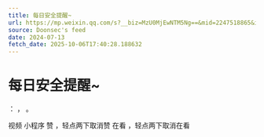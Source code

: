 ```yaml
---
title: 每日安全提醒~
url: https://mp.weixin.qq.com/s?__biz=MzU0MjEwNTM5Ng==&mid=2247518865&idx=2&sn=ca95f754f7cd8b0aa9d5985c106f3644
source: Doonsec's feed
date: 2024-07-13
fetch_date: 2025-10-06T17:40:28.188632
---
```


# 每日安全提醒~

：
，
。

视频
小程序
赞
，轻点两下取消赞
在看
，轻点两下取消在看